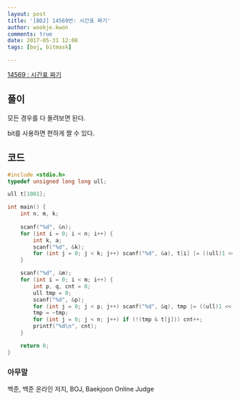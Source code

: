 ```yaml
---
layout: post
title: '[BOJ] 14569번: 시간표 짜기'
author: wookje.kwon
comments: true
date: 2017-05-31 12:08
tags: [boj, bitmask]

---
```


[14569 : 시간표 짜기](https://www.acmicpc.net/problem/14569)

## 풀이

모든 경우를 다 돌려보면 된다.

bit를 사용하면 편하게 짤 수 있다.

## 코드

```cpp
#include <stdio.h>
typedef unsigned long long ull;

ull t[1001];

int main() {
	int n, m, k;
	
	scanf("%d", &n);
	for (int i = 0; i < n; i++) {
		int k, a;
		scanf("%d", &k);
		for (int j = 0; j < k; j++) scanf("%d", &a), t[i] |= ((ull)1 << a);
	}

	scanf("%d", &m);
	for (int i = 0; i < m; i++) {
		int p, q, cnt = 0;
		ull tmp = 0;
		scanf("%d", &p);
		for (int j = 0; j < p; j++) scanf("%d", &q), tmp |= ((ull)1 << q);
		tmp = ~tmp;
		for (int j = 0; j < n; j++) if (!(tmp & t[j])) cnt++;
		printf("%d\n", cnt);
	}

	return 0;
}
```

### 아무말  
백준, 백준 온라인 저지, BOJ, Baekjoon Online Judge